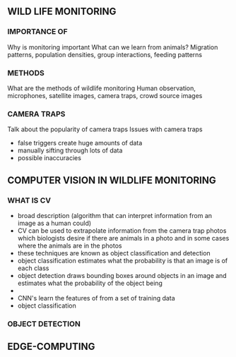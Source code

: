 
## WILD LIFE MONITORING
### IMPORTANCE OF
Why is monitoring important
What can we learn from animals?
Migration patterns, population densities, group interactions, feeding patterns

### METHODS
What are the methods of wildlife monitoring
Human observation, microphones, satellite images, camera traps, crowd source images
### CAMERA TRAPS
Talk about the popularity of camera traps
Issues with camera traps
* false triggers create huge amounts of data
* manually sifting through lots of data
* possible inaccuracies

## COMPUTER VISION IN WILDLIFE MONITORING

### WHAT IS CV
* broad description (algorithm that can interpret information from an image as a human could)
* CV can be used to extrapolate information from the camera trap photos which biologists desire if there are animals in a photo and in some cases where the animals are in the photos
* these techniques are known as object classification and detection
* object classification estimates what the probability is that an image is of each class
* object detection draws bounding boxes around objects in an image and estimates what the probability of the object being 
* 
* CNN's learn the features of from a set of training data 
* object classification

### OBJECT DETECTION

## EDGE-COMPUTING